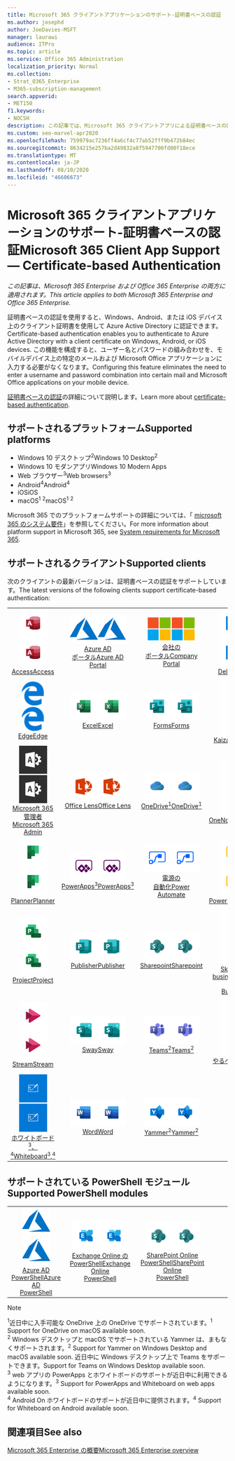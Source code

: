 ```yaml
---
title: Microsoft 365 クライアントアプリケーションのサポート-証明書ベースの認証
ms.author: josephd
author: JoeDavies-MSFT
manager: laurawi
audience: ITPro
ms.topic: article
ms.service: Office 365 Administration
localization_priority: Normal
ms.collection:
- Strat_O365_Enterprise
- M365-subscription-management
search.appverid:
- MET150
f1.keywords:
- NOCSH
description: この記事では、Microsoft 365 クライアントアプリによる証明書ベースの認証のサポートに関する詳細を確認します。
ms.custom: seo-marvel-apr2020
ms.openlocfilehash: 759979ac7236ff4a6cf4c77ab52fff9b472b84ec
ms.sourcegitcommit: 8634215e257ba2d49832a8f5947700fd00f18ece
ms.translationtype: MT
ms.contentlocale: ja-JP
ms.lasthandoff: 08/10/2020
ms.locfileid: "46606673"
---
```

# <a name="microsoft-365-client-app-support--certificate-based-authentication"></a><span data-ttu-id="cef08-103">Microsoft 365 クライアントアプリケーションのサポート-証明書ベースの認証</span><span class="sxs-lookup"><span data-stu-id="cef08-103">Microsoft 365 Client App Support — Certificate-based Authentication</span></span>

<span data-ttu-id="cef08-104">*この記事は、Microsoft 365 Enterprise および Office 365 Enterprise の両方に適用されます。*</span><span class="sxs-lookup"><span data-stu-id="cef08-104">*This article applies to both Microsoft 365 Enterprise and Office 365 Enterprise.*</span></span>

<span data-ttu-id="cef08-105">証明書ベースの認証を使用すると、Windows、Android、または iOS デバイス上のクライアント証明書を使用して Azure Active Directory に認証できます。</span><span class="sxs-lookup"><span data-stu-id="cef08-105">Certificate-based authentication enables you to authenticate to Azure Active Directory with a client certificate on Windows, Android, or iOS devices.</span></span> <span data-ttu-id="cef08-106">この機能を構成すると、ユーザー名とパスワードの組み合わせを、モバイルデバイス上の特定のメールおよび Microsoft Office アプリケーションに入力する必要がなくなります。</span><span class="sxs-lookup"><span data-stu-id="cef08-106">Configuring this feature eliminates the need to enter a username and password combination into certain mail and Microsoft Office applications on your mobile device.</span></span>

<span data-ttu-id="cef08-107">[証明書ベースの認証](https://docs.microsoft.com/azure/active-directory/authentication/active-directory-certificate-based-authentication-get-started)の詳細について説明します。</span><span class="sxs-lookup"><span data-stu-id="cef08-107">Learn more about [certificate-based authentication](https://docs.microsoft.com/azure/active-directory/authentication/active-directory-certificate-based-authentication-get-started).</span></span>

## <a name="supported-platforms"></a><span data-ttu-id="cef08-108">サポートされるプラットフォーム</span><span class="sxs-lookup"><span data-stu-id="cef08-108">Supported platforms</span></span>

 - <span data-ttu-id="cef08-109">Windows 10 デスクトップ<sup>2</sup></span><span class="sxs-lookup"><span data-stu-id="cef08-109">Windows 10 Desktop<sup>2</sup></span></span>
 - <span data-ttu-id="cef08-110">Windows 10 モダンアプリ</span><span class="sxs-lookup"><span data-stu-id="cef08-110">Windows 10 Modern Apps</span></span>
 - <span data-ttu-id="cef08-111">Web ブラウザー<sup>3</sup></span><span class="sxs-lookup"><span data-stu-id="cef08-111">Web browsers<sup>3</sup></span></span>
 - <span data-ttu-id="cef08-112">Android<sup>4</sup></span><span class="sxs-lookup"><span data-stu-id="cef08-112">Android<sup>4</sup></span></span>
 - <span data-ttu-id="cef08-113">iOS</span><span class="sxs-lookup"><span data-stu-id="cef08-113">iOS</span></span>
 - <span data-ttu-id="cef08-114">macOS<sup>1</sup> <sup>2</sup></span><span class="sxs-lookup"><span data-stu-id="cef08-114">macOS<sup>1</sup> <sup>2</sup></span></span>

<span data-ttu-id="cef08-115">Microsoft 365 でのプラットフォームサポートの詳細については、「 [microsoft 365 のシステム要件](https://products.office.com/office-system-requirements)」を参照してください。</span><span class="sxs-lookup"><span data-stu-id="cef08-115">For more information about platform support in Microsoft 365, see [System requirements for Microsoft 365](https://products.office.com/office-system-requirements).</span></span>

## <a name="supported-clients"></a><span data-ttu-id="cef08-116">サポートされるクライアント</span><span class="sxs-lookup"><span data-stu-id="cef08-116">Supported clients</span></span>

<span data-ttu-id="cef08-117">次のクライアントの最新バージョンは、証明書ベースの認証をサポートしています。</span><span class="sxs-lookup"><span data-stu-id="cef08-117">The latest versions of the following clients support certificate-based authentication:</span></span>

| | | | | | |
|:---:|:---:|:---:|:---:|:---:|:---:|
| <span data-ttu-id="cef08-118">![Access アイコン](media/o365-access-64x64.png)</span><span class="sxs-lookup"><span data-stu-id="cef08-118">![Access icon](media/o365-access-64x64.png)</span></span> <br> [<span data-ttu-id="cef08-119">Access</span><span class="sxs-lookup"><span data-stu-id="cef08-119">Access</span></span>](https://products.office.com/access) | <span data-ttu-id="cef08-120">![Azure アイコン](media/o365-azure-64x64.png)</span><span class="sxs-lookup"><span data-stu-id="cef08-120">![Azure icon](media/o365-azure-64x64.png)</span></span> <br> [<span data-ttu-id="cef08-121">Azure AD <br> ポータル</span><span class="sxs-lookup"><span data-stu-id="cef08-121">Azure AD <br> Portal </span></span>](https://azure.microsoft.com/features/azure-portal/) | <span data-ttu-id="cef08-122">![会社のポータルのアイコン](media/o365-microsoft-64x64.png)</span><span class="sxs-lookup"><span data-stu-id="cef08-122">![Company portal icon](media/o365-microsoft-64x64.png)</span></span> <br> [<span data-ttu-id="cef08-123">会社の <br> ポータル</span><span class="sxs-lookup"><span data-stu-id="cef08-123">Company <br> Portal </span></span>](https://docs.microsoft.com/intune-user-help/sign-in-to-the-company-portal) | <span data-ttu-id="cef08-124">![Delve アイコン](media/o365-delve-64x64.png)</span><span class="sxs-lookup"><span data-stu-id="cef08-124">![Delve icon](media/o365-delve-64x64.png)</span></span> <br> [<span data-ttu-id="cef08-125">Delve</span><span class="sxs-lookup"><span data-stu-id="cef08-125">Delve</span></span>](https://products.office.com/business/intelligent-search) | <span data-ttu-id="cef08-126">![Dynamics 365 アイコン](media/o365-dynamics365-64x64.png)</span><span class="sxs-lookup"><span data-stu-id="cef08-126">![Dynamics 365 icon](media/o365-dynamics365-64x64.png)</span></span> <br> [<span data-ttu-id="cef08-127">Dynamics 365</span><span class="sxs-lookup"><span data-stu-id="cef08-127">Dynamics 365</span></span>](https://dynamics.microsoft.com) 
| <span data-ttu-id="cef08-128">![エッジアイコン](media/o365-edge-64x64.png)</span><span class="sxs-lookup"><span data-stu-id="cef08-128">![Edge icon](media/o365-edge-64x64.png)</span></span> <br> [<span data-ttu-id="cef08-129">Edge</span><span class="sxs-lookup"><span data-stu-id="cef08-129">Edge</span></span>](https://www.microsoft.com/windows/microsoft-edge) | <span data-ttu-id="cef08-130">![Excel アイコン](media/o365-excel-64x64.png)</span><span class="sxs-lookup"><span data-stu-id="cef08-130">![Excel icon](media/o365-excel-64x64.png)</span></span> <br> [<span data-ttu-id="cef08-131">Excel</span><span class="sxs-lookup"><span data-stu-id="cef08-131">Excel</span></span>](https://products.office.com/excel) | <span data-ttu-id="cef08-132">![Forms アイコン](media/o365-forms-64x64.png)</span><span class="sxs-lookup"><span data-stu-id="cef08-132">![Forms icon](media/o365-forms-64x64.png)</span></span> <br> [<span data-ttu-id="cef08-133">Forms</span><span class="sxs-lookup"><span data-stu-id="cef08-133">Forms</span></span>](https://flow.microsoft.com/connectors/shared_microsoftforms/microsoft-forms/) | <span data-ttu-id="cef08-134">![Kaizala アイコン](media/o365-kaizala-64x64.png)</span><span class="sxs-lookup"><span data-stu-id="cef08-134">![Kaizala icon](media/o365-kaizala-64x64.png)</span></span> <br> [<span data-ttu-id="cef08-135">Kaizala</span><span class="sxs-lookup"><span data-stu-id="cef08-135">Kaizala</span></span>](https://products.office.com/en/business/microsoft-kaizala) | <span data-ttu-id="cef08-136">![Office.com アイコン](media/o365-office-64x64.png)</span><span class="sxs-lookup"><span data-stu-id="cef08-136">![Office.com icon](media/o365-office-64x64.png)</span></span> <br> [<span data-ttu-id="cef08-137">Office.com</span><span class="sxs-lookup"><span data-stu-id="cef08-137">Office.com</span></span>](https://www.office.com/) 
| <span data-ttu-id="cef08-138">![Office 365 管理者アイコン](media/o365-o365admin-64x64.png)</span><span class="sxs-lookup"><span data-stu-id="cef08-138">![Office 365 Admin icon](media/o365-o365admin-64x64.png)</span></span> <br> [<span data-ttu-id="cef08-139">Microsoft 365 <br> 管理者</span><span class="sxs-lookup"><span data-stu-id="cef08-139">Microsoft 365 <br> Admin</span></span>](https://products.office.com/business/manage-office-365-admin-app) | <span data-ttu-id="cef08-140">![レンズアイコン](media/o365-lens-64x64.png)</span><span class="sxs-lookup"><span data-stu-id="cef08-140">![Lens icon](media/o365-lens-64x64.png)</span></span> <br> [<span data-ttu-id="cef08-141">Office Lens</span><span class="sxs-lookup"><span data-stu-id="cef08-141">Office Lens</span></span>](https://www.microsoft.com/p/office-lens/9wzdncrfj3t8?activetab=pivot%3Aoverviewtab) | <span data-ttu-id="cef08-142">![OneDrive for Business アイコン](media/o365-OneDrive-64x64.png)</span><span class="sxs-lookup"><span data-stu-id="cef08-142">![OneDrive for Business icon](media/o365-OneDrive-64x64.png)</span></span> <br> [<span data-ttu-id="cef08-143">OneDrive<sup>1</sup></span><span class="sxs-lookup"><span data-stu-id="cef08-143">OneDrive<sup>1</sup></span></span>](https://products.office.com/onedrive-for-business/online-cloud-storage) |  <span data-ttu-id="cef08-144">![OneNote アイコン](media/o365-OneNote-64x64.png)</span><span class="sxs-lookup"><span data-stu-id="cef08-144">![OneNote icon](media/o365-OneNote-64x64.png)</span></span> <br> [<span data-ttu-id="cef08-145">OneNote</span><span class="sxs-lookup"><span data-stu-id="cef08-145">OneNote</span></span>](https://products.office.com/onenote) | <span data-ttu-id="cef08-146">![Outlook アイコン](media/o365-outlook-64x64.png)</span><span class="sxs-lookup"><span data-stu-id="cef08-146">![Outlook icon](media/o365-outlook-64x64.png)</span></span> <br> [<span data-ttu-id="cef08-147">Outlook</span><span class="sxs-lookup"><span data-stu-id="cef08-147">Outlook</span></span>](https://products.office.com/outlook) 
| <span data-ttu-id="cef08-148">![Planner アイコン](media/o365-planner-64x64.png)</span><span class="sxs-lookup"><span data-stu-id="cef08-148">![Planner icon](media/o365-planner-64x64.png)</span></span> <br> [<span data-ttu-id="cef08-149">Planner</span><span class="sxs-lookup"><span data-stu-id="cef08-149">Planner</span></span>](https://products.office.com/business/task-management-software) | <span data-ttu-id="cef08-150">![PowerApps アイコン](media/o365-powerapps-64x64.png)</span><span class="sxs-lookup"><span data-stu-id="cef08-150">![PowerApps icon](media/o365-powerapps-64x64.png)</span></span> <br> [<span data-ttu-id="cef08-151">PowerApps<sup>3</sup></span><span class="sxs-lookup"><span data-stu-id="cef08-151">PowerApps<sup>3</sup></span></span>](https://powerapps.microsoft.com) | <span data-ttu-id="cef08-152">![電源の自動化アイコン](media/o365-flow-64x64.png)</span><span class="sxs-lookup"><span data-stu-id="cef08-152">![Power Automate icon](media/o365-flow-64x64.png)</span></span> <br> [<span data-ttu-id="cef08-153">電源の <br> 自動化</span><span class="sxs-lookup"><span data-stu-id="cef08-153">Power <br> Automate</span></span>](https://flow.microsoft.com) | <span data-ttu-id="cef08-154">![PowerBI アイコン](media/o365-powerbi-64x64.png)</span><span class="sxs-lookup"><span data-stu-id="cef08-154">![PowerBI icon](media/o365-powerbi-64x64.png)</span></span> <br> [<span data-ttu-id="cef08-155">Power BI</span><span class="sxs-lookup"><span data-stu-id="cef08-155">Power BI</span></span>](https://powerbi.microsoft.com)| <span data-ttu-id="cef08-156">![PowerPoint アイコン](media/o365-powerpoint-64x64.png)</span><span class="sxs-lookup"><span data-stu-id="cef08-156">![PowerPoint icon](media/o365-powerpoint-64x64.png)</span></span> <br> [<span data-ttu-id="cef08-157">PowerPoint</span><span class="sxs-lookup"><span data-stu-id="cef08-157">PowerPoint</span></span>](https://products.office.com/powerpoint) 
| <span data-ttu-id="cef08-158">![Project アイコン](media/o365-project-64x64.png)</span><span class="sxs-lookup"><span data-stu-id="cef08-158">![Project icon](media/o365-project-64x64.png)</span></span> <br> [<span data-ttu-id="cef08-159">Project</span><span class="sxs-lookup"><span data-stu-id="cef08-159">Project</span></span>](https://products.office.com/project) | <span data-ttu-id="cef08-160">![Publisher アイコン](media/o365-publisher-64x64.png)</span><span class="sxs-lookup"><span data-stu-id="cef08-160">![Publisher icon](media/o365-publisher-64x64.png)</span></span> <br> [<span data-ttu-id="cef08-161">Publisher</span><span class="sxs-lookup"><span data-stu-id="cef08-161">Publisher</span></span>](https://products.office.com/publisher) | <span data-ttu-id="cef08-162">![SharePoint アイコン](media/o365-sharepoint-64x64.png)</span><span class="sxs-lookup"><span data-stu-id="cef08-162">![SharePoint icon](media/o365-sharepoint-64x64.png)</span></span> <br> [<span data-ttu-id="cef08-163">Sharepoint</span><span class="sxs-lookup"><span data-stu-id="cef08-163">Sharepoint</span></span>](https://products.office.com/sharepoint) | <span data-ttu-id="cef08-164">![Skype for Business アイコン](media/o365-skypeforbusiness-64x64.png)</span><span class="sxs-lookup"><span data-stu-id="cef08-164">![Skype for Business icon](media/o365-skypeforbusiness-64x64.png)</span></span> <br> [<span data-ttu-id="cef08-165">Skype for <br> business</span><span class="sxs-lookup"><span data-stu-id="cef08-165">Skype for <br> Business</span></span>](https://www.skype.com/business/) | <span data-ttu-id="cef08-166">![付箋アイコン](media/o365-stickynotes-64x64.png)</span><span class="sxs-lookup"><span data-stu-id="cef08-166">![Sticky Notes icon](media/o365-stickynotes-64x64.png)</span></span> <br> [<span data-ttu-id="cef08-167">付箋</span><span class="sxs-lookup"><span data-stu-id="cef08-167">Sticky Notes</span></span>](https://www.microsoft.com/p/microsoft-sticky-notes/9nblggh4qghw) 
| <span data-ttu-id="cef08-168">![Stream アイコン](media/o365-stream-64x64.png)</span><span class="sxs-lookup"><span data-stu-id="cef08-168">![Stream icon](media/o365-stream-64x64.png)</span></span> <br> [<span data-ttu-id="cef08-169">Stream</span><span class="sxs-lookup"><span data-stu-id="cef08-169">Stream</span></span>](https://stream.microsoft.com) | <span data-ttu-id="cef08-170">![Sway アイコン](media/o365-sway-64x64.png)</span><span class="sxs-lookup"><span data-stu-id="cef08-170">![Sway icon](media/o365-sway-64x64.png)</span></span> <br> [<span data-ttu-id="cef08-171">Sway</span><span class="sxs-lookup"><span data-stu-id="cef08-171">Sway</span></span>](https://sway.com) | <span data-ttu-id="cef08-172">![Teams アイコン](media/o365-teams-64x64.png)</span><span class="sxs-lookup"><span data-stu-id="cef08-172">![Teams icon](media/o365-teams-64x64.png)</span></span> <br> [<span data-ttu-id="cef08-173">Teams<sup>2</sup></span><span class="sxs-lookup"><span data-stu-id="cef08-173">Teams<sup>2</sup></span></span>](https://products.office.com/microsoft-teams/group-chat-software) | <span data-ttu-id="cef08-174">![To Do アイコン](media/o365-todo-64x64.png)</span><span class="sxs-lookup"><span data-stu-id="cef08-174">![To Do icon](media/o365-todo-64x64.png)</span></span> <br> [<span data-ttu-id="cef08-175">やるべきこと</span><span class="sxs-lookup"><span data-stu-id="cef08-175">To Do</span></span>](https://todo.microsoft.com) | <span data-ttu-id="cef08-176">![Visio アイコン](media/o365-visio-64x64.png)</span><span class="sxs-lookup"><span data-stu-id="cef08-176">![Visio icon](media/o365-visio-64x64.png)</span></span> <br> [<span data-ttu-id="cef08-177">Visio</span><span class="sxs-lookup"><span data-stu-id="cef08-177">Visio</span></span>](https://products.office.com/visio/flowchart-software) 
| <span data-ttu-id="cef08-178">![Whiteboard アイコン](media/o365-whiteboard-64x64.png)</span><span class="sxs-lookup"><span data-stu-id="cef08-178">![Whiteboard icon](media/o365-whiteboard-64x64.png)</span></span> <br> [<span data-ttu-id="cef08-179">ホワイトボード<sup>3</sup>、<sup>4</sup></span><span class="sxs-lookup"><span data-stu-id="cef08-179">Whiteboard<sup>3</sup>,<sup>4</sup></span></span>](https://whiteboard.microsoft.com/) | <span data-ttu-id="cef08-180">![Word アイコン](media/o365-word-64x64.png)</span><span class="sxs-lookup"><span data-stu-id="cef08-180">![Word icon](media/o365-word-64x64.png)</span></span> <br> [<span data-ttu-id="cef08-181">Word</span><span class="sxs-lookup"><span data-stu-id="cef08-181">Word</span></span>](https://products.office.com/word) | <span data-ttu-id="cef08-182">![Yammer アイコン](media/o365-yammer-64x64.png)</span><span class="sxs-lookup"><span data-stu-id="cef08-182">![Yammer icon](media/o365-yammer-64x64.png)</span></span> <br> [<span data-ttu-id="cef08-183">Yammer<sup>2</sup></span><span class="sxs-lookup"><span data-stu-id="cef08-183">Yammer<sup>2</sup></span></span>](https://products.office.com/yammer/yammer-overview) |

## <a name="supported-powershell-modules"></a><span data-ttu-id="cef08-184">サポートされている PowerShell モジュール</span><span class="sxs-lookup"><span data-stu-id="cef08-184">Supported PowerShell modules</span></span>

| | | | | | |
|:---:|:---:|:---:|:---:|:---:|:---:|
| <span data-ttu-id="cef08-185">![Azure アイコン](media/o365-azure-64x64.png)</span><span class="sxs-lookup"><span data-stu-id="cef08-185">![Azure icon](media/o365-azure-64x64.png)</span></span> <br> [<span data-ttu-id="cef08-186">Azure AD <br> PowerShell</span><span class="sxs-lookup"><span data-stu-id="cef08-186">Azure AD <br> PowerShell</span></span>](https://docs.microsoft.com/powershell/azure/active-directory/overview?view=azureadps-2.0) | <span data-ttu-id="cef08-187">![Exchange アイコン](media/o365-exchange-64x64.png)</span><span class="sxs-lookup"><span data-stu-id="cef08-187">![Exchange icon](media/o365-exchange-64x64.png)</span></span> <br> [<span data-ttu-id="cef08-188">Exchange Online の <br> PowerShell</span><span class="sxs-lookup"><span data-stu-id="cef08-188">Exchange Online <br> PowerShell</span></span>](https://docs.microsoft.com/powershell/exchange/exchange-online/exchange-online-powershell?view=exchange-ps) | <span data-ttu-id="cef08-189">![SharePoint アイコン](media/o365-sharepoint-64x64.png)</span><span class="sxs-lookup"><span data-stu-id="cef08-189">![SharePoint icon](media/o365-sharepoint-64x64.png)</span></span> <br> [<span data-ttu-id="cef08-190">SharePoint Online <br> PowerShell</span><span class="sxs-lookup"><span data-stu-id="cef08-190">SharePoint Online <br> PowerShell</span></span>](https://docs.microsoft.com/powershell/sharepoint/sharepoint-online/connect-sharepoint-online)

> [!NOTE]
> <span data-ttu-id="cef08-191"><sup>1</sup>近日中に入手可能な OneDrive 上の OneDrive でサポートされています。</span><span class="sxs-lookup"><span data-stu-id="cef08-191"><sup>1</sup> Support for OneDrive on macOS available soon.</span></span> <br>
> <span data-ttu-id="cef08-192"><sup>2</sup> Windows デスクトップと macOS でサポートされている Yammer は、まもなくサポートされます。</span><span class="sxs-lookup"><span data-stu-id="cef08-192"><sup>2</sup> Support for Yammer on Windows Desktop and macOS available soon.</span></span> <span data-ttu-id="cef08-193">近日中に Windows デスクトップ上で Teams をサポートできます。</span><span class="sxs-lookup"><span data-stu-id="cef08-193">Support for Teams on Windows Desktop available soon.</span></span><br>
> <span data-ttu-id="cef08-194"><sup>3</sup> web アプリの PowerApps とホワイトボードのサポートが近日中に利用できるようになります。</span><span class="sxs-lookup"><span data-stu-id="cef08-194"><sup>3</sup> Support for PowerApps and Whiteboard on web apps available soon.</span></span> <br>
> <span data-ttu-id="cef08-195"><sup>4</sup> Android On ホワイトボードのサポートが近日中に提供されます。</span><span class="sxs-lookup"><span data-stu-id="cef08-195"><sup>4</sup> Support for Whiteboard on Android available soon.</span></span>

## <a name="see-also"></a><span data-ttu-id="cef08-196">関連項目</span><span class="sxs-lookup"><span data-stu-id="cef08-196">See also</span></span>

[<span data-ttu-id="cef08-197">Microsoft 365 Enterprise の概要</span><span class="sxs-lookup"><span data-stu-id="cef08-197">Microsoft 365 Enterprise overview</span></span>](https://docs.microsoft.com/microsoft-365/enterprise/microsoft-365-overview)
